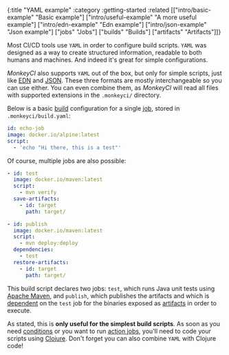 {:title "YAML example"
 :category :getting-started
 :related [["intro/basic-example" "Basic example"]
           ["intro/useful-example" "A more useful example"]
           ["intro/edn-example" "Edn example"]
           ["intro/json-example" "Json example"]
	   ["jobs" "Jobs"]
	   ["builds" "Builds"]
	   ["artifacts" "Artifacts"]]}

Most CI/CD tools use `YAML` in order to configure build scripts.  `YAML` was
designed as a way to create structured information, readable to both humans and
machines.  And indeed it's great for simple configurations.

*MonkeyCI* also supports `YAML` out of the box, but only for simple scripts, just
like [EDN](intro/edn-example) and [JSON](intro/json-example).  These three formats
are mostly interchangeable so you can use either.  You can even combine them, as
*MonkeyCI* will read all files with supported extensions in the `.monkeyci/` directory.

Below is a basic [build](/builds) configuration for a single [job](/jobs), stored in
`.monkeyci/build.yaml`:

```yaml
id: echo-job
image: docker.io/alpine:latest
script:
  - 'echo "Hi there, this is a test"'
```

Of course, multiple jobs are also possible:

```yaml
- id: test
  image: docker.io/maven:latest
  script:
    - mvn verify
  save-artifacts:
    - id: target
      path: target/

- id: publish
  image: docker.io/maven:latest
  script:
    - mvn deploy:deploy
  dependencies:
    - test
  restore-artifacts:
    - id: target
      path: target/
```
This build script declares two jobs: `test`, which runs Java unit tests using
[Apache Maven](https://maven.apache.org), and `publish`, which publishes the
artifacts and which is [dependent](builds) on the `test` job for the binaries
exposed as [artifacts](artifacts) in order to execute.

As stated, this is **only useful for the simplest build scripts**.  As soon as you need
[conditions](conditions) or you want to run [action jobs](jobs), you'll need to
code your scripts using [Clojure](why-clojure).  Don't forget you can also combine
`YAML` with Clojure code!